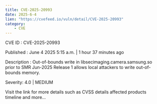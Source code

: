 ```yaml
---
title: CVE-2025-20993
date: 2025-6-4
lien: "https://cvefeed.io/vuln/detail/CVE-2025-20993"
category:
    - CVE
---
```


CVE ID : CVE-2025-20993

Published :  June 4
2025
5:15 a.m. | 1 hour
37 minutes ago

Description : Out-of-bounds write in libsecimaging.camera.samsung.so prior to SMR Jun-2025 Release 1 allows local attackers to write out-of-bounds memory.

Severity: 4.0 | MEDIUM

Visit the link for more details
such as CVSS details
affected products
timeline
and more...
